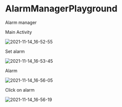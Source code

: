# AlarmManagerPlayground

Alarm manager

Main Activity

![2021-11-14_16-52-55](https://user-images.githubusercontent.com/80970900/141684264-f20e5ccb-5050-4955-86fc-1d6eb2f9d9ca.png)

Set alarm

![2021-11-14_16-53-45](https://user-images.githubusercontent.com/80970900/141684265-d36afb71-20d8-404f-a531-2b957c8bf9cd.png)

Alarm

![2021-11-14_16-56-05](https://user-images.githubusercontent.com/80970900/141684267-a85db647-48c3-4de0-bab4-d4f7c6b32b21.png)

Сlick on alarm

![2021-11-14_16-56-19](https://user-images.githubusercontent.com/80970900/141684269-fadb34d2-76ff-4b2d-a817-3a0f5838668e.png)
